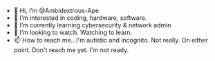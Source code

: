 - 👋 Hi, I’m @Ambidextrous-Ape
- 👀 I’m interested in coding, hardware, software. 
- 🌱 I’m currently learning cybersecurity & network admin
- 💞️ I’m looking to watch. Watching to learn.
- 📫 How to reach me...I'm autistic and incognito. Not really. On either point. Don't reach me yet. I'm not ready.

<!---
Ambidextrous-Ape/Ambidextrous-Ape is a ✨ special ✨ repository because its `README.md` (this file) appears on your GitHub profile.
You can click the Preview link to take a look at your changes.
--->
